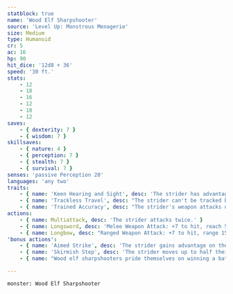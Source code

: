 ```yaml
---
statblock: true
name: 'Wood Elf Sharpshooter'
source: 'Level Up: Monstrous Menagerie'
size: Medium
type: Humanoid
cr: 5
ac: 16
hp: 90
hit_dice: '12d8 + 36'
speed: '30 ft.'
stats:
    - 12
    - 18
    - 16
    - 12
    - 18
    - 12
saves:
    - { dexterity: 7 }
    - { wisdom: 7 }
skillsaves:
    - { nature: 4 }
    - { perception: 7 }
    - { stealth: 7 }
    - { survival: 7 }
senses: 'passive Perception 20'
languages: 'any two'
traits:
    - { name: 'Keen Hearing and Sight', desc: 'The strider has advantage on Perception checks that rely on hearing or sight.' }
    - { name: 'Trackless Travel', desc: "The strider can't be tracked by nonmagical means." }
    - { name: 'Trained Accuracy', desc: "The strider's weapon attacks deal an extra 7 (2d6) damage (included below)." }
actions:
    - { name: Multiattack, desc: 'The strider attacks twice.' }
    - { name: Longsword, desc: 'Melee Weapon Attack: +7 to hit, reach 5 ft., one target. Hit: 8 (1d8 + 4) slashing damage plus 7 (2d6) damage.' }
    - { name: Longbow, desc: "Ranged Weapon Attack: +7 to hit, range 150/600 ft., one target. Hit: 10 (1d8+4) piercing damage plus 7 (2d6) damage. This attack ignores half or three-quarters cover, and long range doesn't impose disadvantage on the attack roll." }
'bonus actions':
    - { name: 'Aimed Strike', desc: 'The strider gains advantage on their next attack made before the end of their turn.' }
    - { name: 'Skirmish Step', desc: 'The strider moves up to half their Speed without provoking opportunity attacks.' }
    - { name: "Wood elf sharpshooters pride themselves on winning a battle without ever coming within range of their enemy's weapons", desc: '' }

---
```

```statblock
monster: Wood Elf Sharpshooter
```

